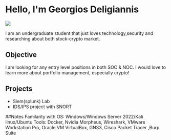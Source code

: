 # Hello, I'm Georgios Deligiannis
<a href="https://www.linkedin.com/in/george-deligiannis-2a85bb208/"><img src="https://img.shields.io/badge/-LinkedIn-0072b1?&style=for-the-badge&logo=linkedin&logoColor=white" /></a>

I am an undergraduate student that just loves technology,security and researching about both stock-crypto market.

## Objective
I am looking for any entry level positions in both SOC & NOC.
I would love to learn more about portfolio management, especially crypto!

## Projects
- Siem(splunk) Lab
- IDS/IPS project with SNORT

##Notes
Familarity with OS: Windows/Windows Server 2022/Kali linux/Ubuntu
Tools: Docker, Nvidia Morpheus, Wireshark, VMware Workstation Pro, Oracle VM VirtualBox, GNS3, Cisco Packet Tracer ,Burp Suite
